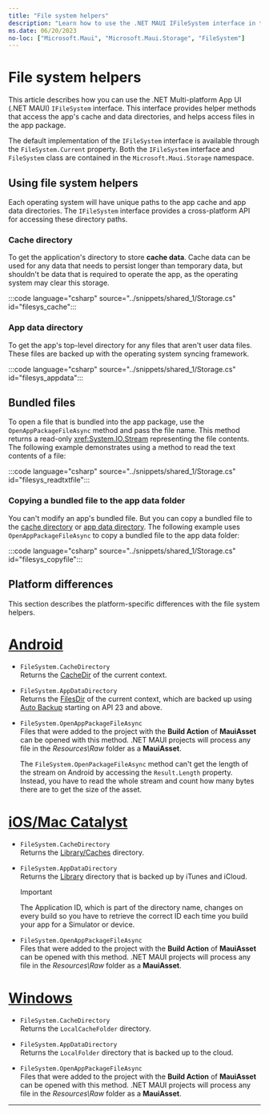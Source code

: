 ```yaml
---
title: "File system helpers"
description: "Learn how to use the .NET MAUI IFileSystem interface in the Microsoft.Maui.Storage namespace. This interface contains helper methods that access the application's cache and data directories, and helps open files in the app package."
ms.date: 06/20/2023
no-loc: ["Microsoft.Maui", "Microsoft.Maui.Storage", "FileSystem"]
---
```


# File system helpers

This article describes how you can use the .NET Multi-platform App UI (.NET MAUI) `IFileSystem` interface. This interface provides helper methods that access the app's cache and data directories, and helps access files in the app package.

The default implementation of the `IFileSystem` interface is available through the `FileSystem.Current` property. Both the `IFileSystem` interface and `FileSystem` class are contained in the `Microsoft.Maui.Storage` namespace.

## Using file system helpers

Each operating system will have unique paths to the app cache and app data directories. The `IFileSystem` interface provides a cross-platform API for accessing these directory paths.

### Cache directory

To get the application's directory to store **cache data**. Cache data can be used for any data that needs to persist longer than temporary data, but shouldn't be data that is required to operate the app, as the operating system may clear this storage.

:::code language="csharp" source="../snippets/shared_1/Storage.cs" id="filesys_cache":::

### App data directory

To get the app's top-level directory for any files that aren't user data files. These files are backed up with the operating system syncing framework.

:::code language="csharp" source="../snippets/shared_1/Storage.cs" id="filesys_appdata":::

## Bundled files

To open a file that is bundled into the app package, use the `OpenAppPackageFileAsync` method and pass the file name. This method returns a read-only <xref:System.IO.Stream> representing the file contents. The following example demonstrates using a method to read the text contents of a file:

:::code language="csharp" source="../snippets/shared_1/Storage.cs" id="filesys_readtxtfile":::

### Copying a bundled file to the app data folder

You can't modify an app's bundled file. But you can copy a bundled file to the [cache directory](#cache-directory) or [app data directory](#app-data-directory). The following example uses `OpenAppPackageFileAsync` to copy a bundled file to the app data folder:

:::code language="csharp" source="../snippets/shared_1/Storage.cs" id="filesys_copyfile":::

## Platform differences

This section describes the platform-specific differences with the file system helpers.

<!-- markdownlint-disable MD025 -->
# [Android](#tab/android)

- `FileSystem.CacheDirectory`\
Returns the [CacheDir](https://developer.android.com/reference/android/content/Context.html#getCacheDir()) of the current context.

- `FileSystem.AppDataDirectory`\
Returns the [FilesDir](https://developer.android.com/reference/android/content/Context.html#getFilesDir()) of the current context, which are backed up using [Auto Backup](https://developer.android.com/guide/topics/data/autobackup.html) starting on API 23 and above.

- `FileSystem.OpenAppPackageFileAsync`\
Files that were added to the project with the **Build Action** of **MauiAsset** can be opened with this method. .NET MAUI projects will process any file in the _Resources\Raw_ folder as a **MauiAsset**.

  The `FileSystem.OpenPackageFileAsync` method can't get the length of the stream on Android by accessing the `Result.Length` property. Instead, you have to read the whole stream and count how many bytes there are to get the size of the asset.

# [iOS/Mac Catalyst](#tab/macios)

- `FileSystem.CacheDirectory`\
Returns the [Library/Caches](https://developer.apple.com/library/content/documentation/FileManagement/Conceptual/FileSystemProgrammingGuide/FileSystemOverview/FileSystemOverview.html) directory.

- `FileSystem.AppDataDirectory`\
Returns the [Library](https://developer.apple.com/library/content/documentation/FileManagement/Conceptual/FileSystemProgrammingGuide/FileSystemOverview/FileSystemOverview.html) directory that is backed up by iTunes and iCloud.

  > [!IMPORTANT]
  > The Application ID, which is part of the directory name, changes on every build so you have to retrieve the correct ID each time you build your app for a Simulator or device.

- `FileSystem.OpenAppPackageFileAsync`\
Files that were added to the project with the **Build Action** of **MauiAsset** can be opened with this method. .NET MAUI projects will process any file in the _Resources\Raw_ folder as a **MauiAsset**.

# [Windows](#tab/windows)

- `FileSystem.CacheDirectory`\
Returns the `LocalCacheFolder` directory. <!-- (/uwp/api/windows.storage.applicationdata.localcachefolder#Windows_Storage_ApplicationData_LocalCacheFolder) -->

- `FileSystem.AppDataDirectory`\
Returns the `LocalFolder` directory that is backed up to the cloud. <!-- (/uwp/api/windows.storage.applicationdata.localfolder#Windows_Storage_ApplicationData_LocalFolder) -->

- `FileSystem.OpenAppPackageFileAsync`\
Files that were added to the project with the **Build Action** of **MauiAsset** can be opened with this method. .NET MAUI projects will process any file in the _Resources\Raw_ folder as a **MauiAsset**.

-----
<!-- markdownlint-enable MD025 -->

